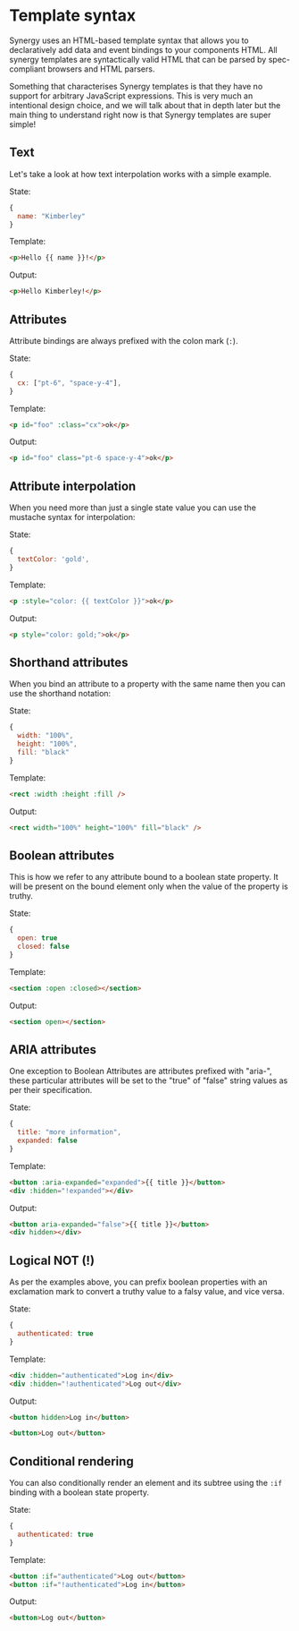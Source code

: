 <x-app>

# Template syntax

Synergy uses an HTML-based template syntax that allows you to
declaratively add data and event bindings to your components HTML. All
synergy templates are syntactically valid HTML that can be parsed by
spec-compliant browsers and HTML parsers.

Something that characterises Synergy templates is that they have no
support for arbitrary JavaScript expressions. This is very much an
intentional design choice, and we will talk about that in depth later
but the main thing to understand right now is that Synergy templates are
super simple!

## Text

Let's take a look at how text interpolation works with a simple example.

State:

```js
{
  name: "Kimberley"
}
```

Template:

```html
<p>Hello {{ name }}!</p>
```

Output:

```html
<p>Hello Kimberley!</p>
```

## Attributes

Attribute bindings are always prefixed with the colon mark (`:`).

State:

```js
{
  cx: ["pt-6", "space-y-4"],
}
```

Template:

```html
<p id="foo" :class="cx">ok</p>
```

Output:

```html
<p id="foo" class="pt-6 space-y-4">ok</p>
```

## Attribute interpolation

When you need more than just a single state value you can use the mustache syntax for interpolation:

State:

```js
{
  textColor: 'gold',
}
```

Template:

```html
<p :style="color: {{ textColor }}">ok</p>
```

Output:

```html
<p style="color: gold;">ok</p>
```

## Shorthand attributes

When you bind an attribute to a property with the same name then you can use the shorthand notation:

State:

```js
{
  width: "100%",
  height: "100%",
  fill: "black"
}
```

Template:

```html
<rect :width :height :fill />
```

Output:

```html
<rect width="100%" height="100%" fill="black" />
```

## Boolean attributes

This is how we refer to any attribute bound to a boolean state property. It will be present on the bound element only when the value of the property is truthy.

State:

```js
{
  open: true
  closed: false
}
```

Template:

```html
<section :open :closed></section>
```

Output:

```html
<section open></section>
```

## ARIA attributes

One exception to Boolean Attributes are attributes prefixed with "aria-", these particular attributes will be set to the "true" of "false" string values as per their specification.

State:

```js
{
  title: "more information",
  expanded: false
}
```

Template:

```html
<button :aria-expanded="expanded">{{ title }}</button>
<div :hidden="!expanded"></div>
```

Output:

```html
<button aria-expanded="false">{{ title }}</button>
<div hidden></div>
```

## Logical NOT (!)

As per the examples above, you can prefix boolean properties with an exclamation mark to convert a truthy value to a falsy value, and vice versa.

State:

```js
{
  authenticated: true
}
```

Template:

```html
<div :hidden="authenticated">Log in</div>
<div :hidden="!authenticated">Log out</div>
```

Output:

```html
<button hidden>Log in</button>

<button>Log out</button>
```

## Conditional rendering

You can also conditionally render an element and its subtree using the `:if` binding with a boolean state property.

State:

```js
{
  authenticated: true
}
```

Template:

```html
<button :if="authenticated">Log out</button>
<button :if="!authenticated">Log in</button>
```

Output:

```html
<button>Log out</button>
```

</x-app>
